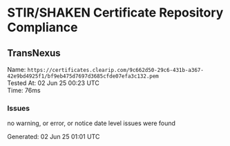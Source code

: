 # STIR/SHAKEN Certificate Repository Compliance

## TransNexus

Name: `https://certificates.clearip.com/9c662d50-29c6-431b-a367-42e9bd4925f1/bf9eb475d7697d3685cfde07efa3c132.pem`\
Tested At: 02 Jun 25 00:23 UTC\
Time: 76ms

### Issues

no warning, or error, or notice date level issues were found

Generated: 02 Jun 25 01:01 UTC